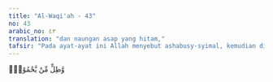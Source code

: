 ```yaml
---
title: "Al-Waqi'ah - 43"
no: 43
arabic_no: ٤٣
translation: "dan naungan asap yang hitam,"
tafsir: "Pada ayat-ayat ini Allah menyebut ashabusy-syimal, kemudian diulang kata-kata itu dalam bentuk pertanyaan dengan maksud mencela. Kemudian diterangkan azab yang akan menimpa mereka yaitu: 1. Angin panas yang bertiup dengan membawa udara yang sangat panas dan menyengat seluruh tubuh. Mereka lari mencari naungan dari asap jahanam. 2. Air yang disediakan untuk minuman mereka bukan air yang sejuk, tetapi air mendidih yang panasnya tidak terhingga. 3. Awan yang ada di atas mereka berupa gumpalan awan, dari asap api neraka yang sangat hitam yang tidak menyejukkan dan tidak menyenangkan. Hal itu sesuai dengan firman Allah: \n\n(Akan dikatakan), \"Pergilah kamu mendapatkan apa (azab) yang dahulu kamu dustakan. Pergilah kamu mendapatkan naungan (asap api neraka) yang mempunyai tiga cabang yang tidak melindungi dan tidak pula menolak nyala api neraka.\" Sungguh, (neraka) itu menyemburkan bunga api (sebesar dan setinggi) istana, seakan-akan iring-iringan unta yang kuning. Celakalah pada hari itu, bagi mereka yang mendustakan (kebenaran). (alMursalat/77: 29-34) \n\nAngin samum yang panas luar biasa dan awan hitam yang juga menambah suasana panas yang sangat luar biasa itulah yang menyebabkan mereka merasa haus dan dahaga yang tidak ada bandingannya dan yang sudah tidak tertahankan lagi, yang memaksa mereka untuk minum sebanyak-banyaknya walaupun air yang diminum itu adalah air yang panas dan mendidih bagaikan lumeran timah dan tembaga. Dengan demikian, semakin bertubi-tubilah penderitaan siksa dan azab yang mereka rasakan."
---
```


وَّظِلٍّ مِّنْ يَّحْمُوْمٍۙ  
